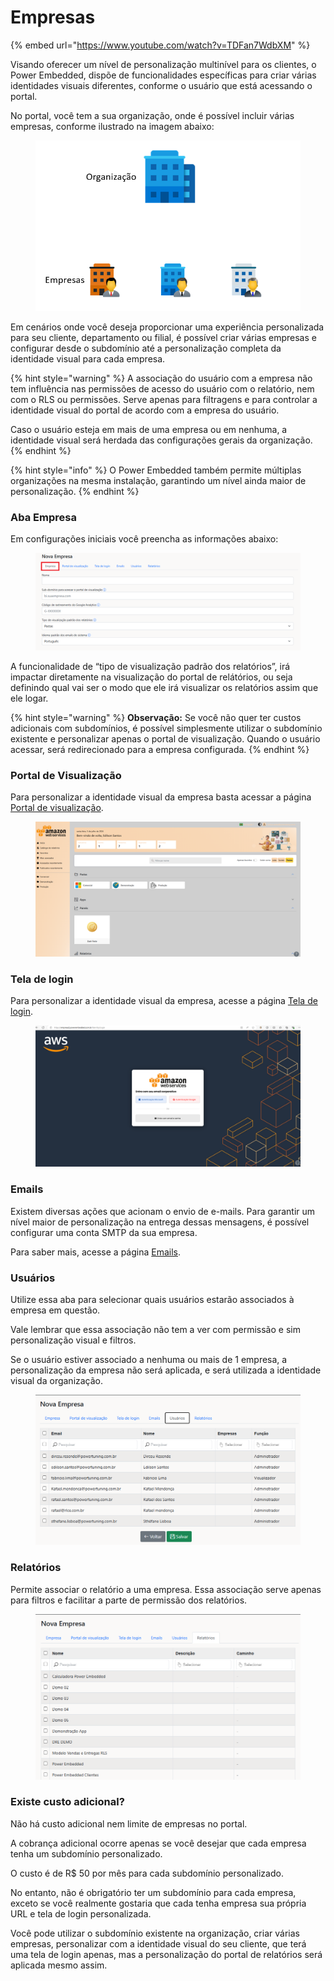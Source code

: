 # Empresas

{% embed url="https://www.youtube.com/watch?v=TDFan7WdbXM" %}

Visando oferecer um nível de personalização multinível para os clientes, o Power Embedded, dispõe de funcionalidades específicas para criar várias identidades visuais diferentes, conforme o usuário que está acessando o portal.

No portal, você tem a sua organização, onde é possível incluir várias empresas, conforme ilustrado na imagem abaixo:

<figure><img src="../../.gitbook/assets/image (104).png" alt=""><figcaption></figcaption></figure>

Em cenários onde você deseja proporcionar uma experiência personalizada para seu cliente, departamento ou filial, é possível criar várias empresas e configurar desde o subdomínio até a personalização completa da identidade visual para cada empresa.

{% hint style="warning" %}
A associação do usuário com a empresa não tem influência nas permissões de acesso do usuário com o relatório, nem com o RLS ou permissões. Serve apenas para filtragens e para controlar a identidade visual do portal de acordo com a empresa do usuário.

Caso o usuário esteja em mais de uma empresa ou em nenhuma, a identidade visual será herdada das configurações gerais da organização.
{% endhint %}

{% hint style="info" %}
O Power Embedded também permite múltiplas organizações na mesma instalação, garantindo um nível ainda maior de personalização.
{% endhint %}



### Aba Empresa

Em configurações iniciais você preencha as informações abaixo:

<figure><img src="../../.gitbook/assets/image (99).png" alt=""><figcaption></figcaption></figure>

A funcionalidade de “tipo de visualização padrão dos relatórios”, irá impactar diretamente na visualização do portal de relátórios, ou seja definindo qual vai ser o modo que ele irá visualizar os relatórios assim que ele logar.

{% hint style="warning" %}
**Observação:** Se você não quer ter custos adicionais com subdomínios, é possível simplesmente utilizar o subdomínio existente e personalizar apenas o portal de visualização. Quando o usuário acessar, será redirecionado para a empresa configurada.
{% endhint %}



### Portal de Visualização

Para personalizar a identidade visual da empresa basta acessar a página [Portal de visualização](../configuracoes/portal-de-visualizacao/).

<figure><img src="../../.gitbook/assets/image (100).png" alt=""><figcaption></figcaption></figure>



### Tela de login

Para personalizar a identidade visual da empresa, acesse a página [Tela de login](../configuracoes/tela-de-login/).

<figure><img src="../../.gitbook/assets/image (101).png" alt=""><figcaption></figcaption></figure>



### Emails

Existem diversas ações que acionam o envio de e-mails. Para garantir um nível maior de personalização na entrega dessas mensagens, é possível configurar uma conta SMTP da sua empresa.

Para saber mais, acesse a página [Emails](../configuracoes/emails.md).



### Usuários

Utilize essa aba para selecionar quais usuários estarão associados à empresa em questão.

Vale lembrar que essa associação não tem a ver com permissão e sim personalização visual e filtros.&#x20;

Se o usuário estiver associado a nenhuma ou mais de 1 empresa, a personalização da empresa não será aplicada, e será utilizada a identidade visual da organização.

<figure><img src="../../.gitbook/assets/image (102).png" alt=""><figcaption></figcaption></figure>



### Relatórios

Permite associar o relatório a uma empresa. Essa associação serve apenas para filtros e facilitar a parte de permissão dos relatórios.

<figure><img src="../../.gitbook/assets/image (103).png" alt=""><figcaption></figcaption></figure>



### Existe custo adicional?

Não há custo adicional nem limite de empresas no portal.&#x20;

A cobrança adicional ocorre apenas se você desejar que cada empresa tenha um subdomínio personalizado.

O custo é de R$ 50 por mês para cada subdomínio personalizado.&#x20;

No entanto, não é obrigatório ter um subdomínio para cada empresa, exceto se você realmente gostaria que cada tenha empresa sua própria URL e tela de login personalizada.

Você pode utilizar o subdomínio existente na organização, criar várias empresas, personalizar com a identidade visual do seu cliente, que terá uma tela de login apenas, mas a personalização do portal de relatórios será aplicada mesmo assim.
